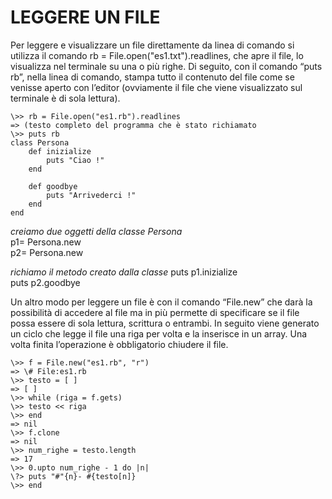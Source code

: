 ﻿# LEGGERE UN FILE         
      
Per leggere e visualizzare un file direttamente da linea di comando 
si utilizza il comando rb = File.open("es1.txt").readlines, che 
apre il file, lo visualizza nel terminale su una o più righe.
Di seguito, con il comando “puts rb”, nella linea di comando, 
stampa  tutto il contenuto del file come se venisse aperto con
l’editor (ovviamente il file che viene visualizzato sul terminale 
è di sola lettura).        
       
	\>> rb = File.open("es1.rb").readlines       
	=> (testo completo del programma che è stato richiamato				
	\>> puts rb     				
	class Persona      
		def inizialize       
			puts "Ciao !"        
		end       
         
		def goodbye      
			puts "Arrivederci !"       
		end         
	end         
       
*creiamo due oggetti della classe Persona*      
    p1= Persona.new     
    p2= Persona.new      
     	
*richiamo il metodo creato dalla classe*
	puts p1.inizialize      
	puts p2.goodbye      
        
Un altro modo per leggere un file è con il comando “File.new” che 
darà  la possibilità di accedere al file ma in più permette di
specificare se il file possa essere di sola lettura, scrittura 
o entrambi. In seguito viene generato un ciclo che legge il file
una riga per volta e la inserisce in un array. Una volta finita
l’operazione è obbligatorio chiudere il file.      
       
	\>> f = File.new("es1.rb", "r")     
	=> \# File:es1.rb    
	\>> testo = [ ]     
	=> [ ]    
	\>> while (riga = f.gets)     
	\>> testo << riga     
	\>> end    
	=> nil    
	\>> f.clone    
	=> nil     
	\>> num_righe = testo.length    
	=> 17     
	\>> 0.upto num_righe - 1 do |n|    
	\?> puts "#"{n}- #{testo[n]}     
	\>> end    

